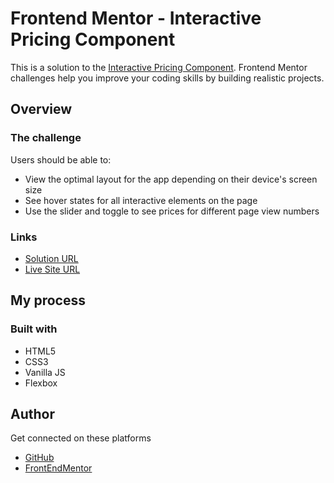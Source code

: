 # Frontend Mentor - Interactive Pricing Component

This is a solution to the [Interactive Pricing Component](https://www.frontendmentor.io/challenges/interactive-pricing-component-t0m8PIyY8). 
Frontend Mentor challenges help you improve your coding skills by building realistic projects. 

## Overview

### The challenge
Users should be able to:
- View the optimal layout for the app depending on their device's screen size
- See hover states for all interactive elements on the page
- Use the slider and toggle to see prices for different page view numbers

### Links
- [Solution URL](https://www.frontendmentor.io/solutions/interactive-pricing-component-o4D9ACwfL)
- [Live Site URL](https://wilsonteh.github.io/Interactive-Pricing-Component_FrontEndMentor/)


## My process

### Built with
- HTML5
- CSS3 
- Vanilla JS
- Flexbox 

## Author
Get connected on these platforms
- [GitHub](https://github.com/wilsonteh)
- [FrontEndMentor](https://www.frontendmentor.io/profile/wilsonteh)  

